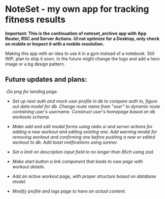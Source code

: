 # NoteSet - my own app for tracking fitness results

**Important: This is the continuation of noteset_archive app with App Router, RSC and Server Actions. UI not optimize for a Desktop, only check on mobile or Inspect it with a mobile resolution.**

Making this app with an idea to use it in a gym instead of a notebook. Still WIP, plan to ship it soon. In the future might change the logo and add a hero image or a bg design pattern.

## Future updates and plans:

-_Do png for landing page._

- _Set up next auth and mock user profile in db to compare auth to, figure out data model for db. Change route name from "user" to dynamic route containing user's username. Construct user's homepage based on db workouts schema._

- _Make add and edit modal forms using radix ui and server actions for adding a new workout and editing existing one. Add warning modal for removing workout and confirming one before pushing a new or edited workout to db. Add toast notifications using sonner._
- _Set a limit on description input field to no longer than 85ch using zod._

- _Make start button a link component that leads to new page with workout details._
- _Add an active workout page, with proper structure based on database model._

- _Modify profile and logs page to have an actual content._
